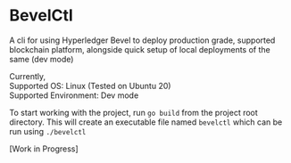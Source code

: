 # BevelCtl
A cli for using Hyperledger Bevel to deploy production grade, supported blockchain platform, alongside quick setup of local deployments of the same (dev mode)

Currently,  
Supported OS: Linux (Tested on Ubuntu 20)  
Supported Environment: Dev mode

To start working with the project, run
`go build`
from the project root directory. This will create an executable file named `bevelctl` which can be run using
`./bevelctl`

[Work in Progress]